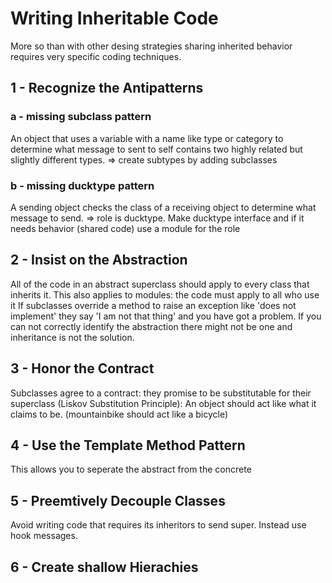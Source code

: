 # Writing Inheritable Code

More so than with other desing strategies sharing inherited
behavior requires very specific coding techniques.

## 1 - Recognize the Antipatterns
### a - missing subclass pattern
An object that uses a variable with a name like type or category
to determine what message to sent to self contains two highly
related but slightly different types.
=> create subtypes by adding subclasses
### b - missing ducktype pattern
A sending object checks the class of a receiving object to
determine what message to send.
=> role is ducktype. Make ducktype interface and if it needs
behavior (shared code) use a module for the role

## 2 - Insist on the Abstraction
All of the code in an abstract superclass should apply to
every class that inherits it. This also applies to modules:
the code must apply to all who use it
If subclasses override a method to raise an exception like 'does
not implement' they say 'I am not that thing' and you have got
a problem.
If you can not correctly identify the abstraction there might
not be one and inheritance is not the solution.

## 3 - Honor the Contract
Subclasses agree to a contract: they promise to be
substitutable for their superclass (Liskov Substitution
Principle):
An object should act like what it claims to be.
(mountainbike should act like a bicycle)

## 4 - Use the Template Method Pattern
This allows you to seperate the abstract from the concrete

## 5 - Preemtively Decouple Classes
Avoid writing code that requires its inheritors to send super.
Instead use hook messages.

## 6 - Create shallow Hierachies